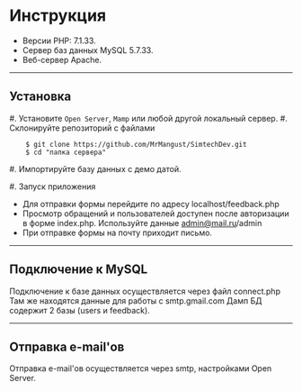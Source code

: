 
Инструкция
==================


* Версии PHP: 7.1.33.
* Сервер баз данных MySQL 5.7.33.
* Веб-сервер Apache.

---------
Установка
---------

#. Установите ``Open Server``, ``Mamp`` или любой другой локальный сервер.
#. Склонируйте репозиторий с файлами


        $ git clone https://github.com/MrMangust/SimtechDev.git 
        $ cd "папка сервера"

#. Импортируйте базу данных с демо датой.

#. Запуск приложения
* Для отправки формы перейдите по адресу localhost/feedback.php
* Просмотр обращений и пользователей доступен после авторизации в форме index.php. Используйте данные admin@mail.ru/admin
* При отправке формы на почту приходит письмо. 
-------------------
Подключение к MySQL
-------------------

Подключение к базе данных осуществляется через файл connect.php
Там же находятся данные для работы с smtp.gmail.com
Дамп БД содержит 2 базы (users и feedback).


------------------
Отправка e-mail'ов
------------------
Отправка e-mail'ов осуществляется через smtp, настройками Open Server.
